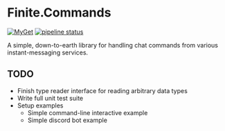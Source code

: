 # Finite.Commands #

[![MyGet][myget_badge]][myget_package] [![pipeline status][ci_badge]][repo_url]

A simple, down-to-earth library for handling chat commands from various
instant-messaging services.

## TODO ##

- Finish type reader interface for reading arbitrary data types
- Write full unit test suite
- Setup examples
    - Simple command-line interactive example
    - Simple discord bot example


[myget_badge]: https://img.shields.io/myget/finitereality/vpre/Finite.Commands.Core.svg?label=myget
[myget_package]: https://www.myget.org/feed/finitereality/package/nuget/Finite.Commands.Core
[ci_badge]: https://gitlab.com/FiniteReality/Finite.Commands/badges/master/pipeline.svg
[repo_url]: https://gitlab.com/FiniteReality/Finite.Commands/commits/master
